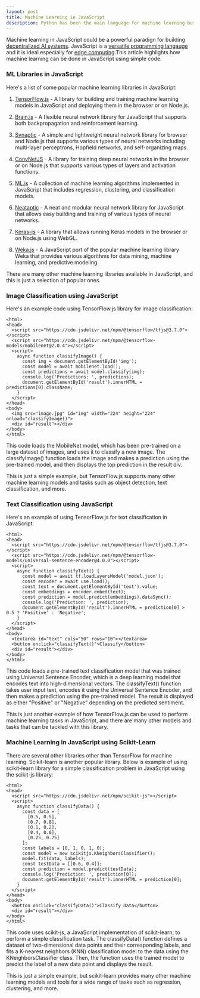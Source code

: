 ```yaml
---
layout: post
title: Machine Learning in JavaScript
description: Python has been the main language for machine learning but JavaScript is good alternative especially for decentralized machine learning.
---
```


Machine learning in JavaScript could be a powerful paradign for building [decentralized AI systems](/2023/02/25/Decentralized-Artificial-Intelligence.html). JavaScript is a [versatile programming langauge](/2023/02/22/Why-JavaScript-is-Great.html) and it is ideal especially for [edge computing](/2023/01/14/JavaScript-Ideal-For-Fog-Computing.html).This article highlights how machine learning can be done in JavaScript using simple code. 

### ML Libraries in JavaScript
Here's a list of some popular machine learning libraries in JavaScript:

1. [TensorFlow.js](https://www.tensorflow.org/js) - A library for building and training machine learning models in JavaScript and deploying them in the browser or on Node.js.

2. [Brain.js](https://brain.js.org/#/) - A flexible neural network library for JavaScript that supports both backpropagation and reinforcement learning.

3. [Synaptic](https://caza.la/synaptic/#/) - A simple and lightweight neural network library for browser and Node.js that supports various types of neural networks including multi-layer perceptrons, Hopfield networks, and self-organizing maps.

4. [ConvNetJS](https://cs.stanford.edu/people/karpathy/convnetjs/started.html) - A library for training deep neural networks in the browser or on Node.js that supports various types of layers and activation functions.

5. [ML.js](https://github.com/mljs/ml) - A collection of machine learning algorithms implemented in JavaScript that includes regression, clustering, and classification models.

6. [Neataptic](https://wagenaartje.github.io/neataptic/) - A neat and modular neural network library for JavaScript that allows easy building and training of various types of neural networks.

7. [Keras-js](https://transcranial.github.io/keras-js/#/) - A library that allows running Keras models in the browser or on Node.js using WebGL.

8. [Weka.js](https://github.com/MtnFranke/node-weka) - A JavaScript port of the popular machine learning library Weka that provides various algorithms for data mining, machine learning, and predictive modeling.

There are many other machine learning libraries available in JavaScript, and this is just a selection of popular ones.

### Image Classification using JavaScript
Here's an example code using TensorFlow.js library for image classification:

	<html>
	<head>
	  <script src="https://cdn.jsdelivr.net/npm/@tensorflow/tfjs@3.7.0"></script>
	  <script src="https://cdn.jsdelivr.net/npm/@tensorflow-models/mobilenet@2.0.4"></script>
	  <script>
	    async function classifyImage() {
	      const img = document.getElementById('img');
	      const model = await mobilenet.load();
	      const predictions = await model.classify(img);
	      console.log('Predictions: ', predictions);
	      document.getElementById('result').innerHTML = predictions[0].className;
	    }
	  </script>
	</head>
	<body>
	  <img src="image.jpg" id="img" width="224" height="224" onload="classifyImage()">
	  <div id="result"></div>
	</body>
	</html>
	
This code loads the MobileNet model, which has been pre-trained on a large dataset of images, and uses it to classify a new image. The classifyImage() function loads the image and makes a prediction using the pre-trained model, and then displays the top prediction in the result div.

This is just a simple example, but TensorFlow.js supports many other machine learning models and tasks such as object detection, text classification, and more.

### Text Classification using JavaScript
Here's an example of using TensorFlow.js for text classification in JavaScript:

	<html>
	<head>
	  <script src="https://cdn.jsdelivr.net/npm/@tensorflow/tfjs@3.7.0"></script>
	  <script src="https://cdn.jsdelivr.net/npm/@tensorflow-models/universal-sentence-encoder@4.0.0"></script>
	  <script>
	    async function classifyText() {
	      const model = await tf.loadLayersModel('model.json');
	      const encoder = await use.load();
	      const text = document.getElementById('text').value;
	      const embeddings = encoder.embed(text);
	      const prediction = model.predict(embeddings).dataSync();
	      console.log('Prediction: ', prediction);
	      document.getElementById('result').innerHTML = prediction[0] > 0.5 ? 'Positive' : 'Negative';
	    }
	  </script>
	</head>
	<body>
	  <textarea id="text" cols="50" rows="10"></textarea>
	  <button onclick="classifyText()">Classify</button>
	  <div id="result"></div>
	</body>
	</html>

This code loads a pre-trained text classification model that was trained using Universal Sentence Encoder, which is a deep learning model that encodes text into high-dimensional vectors. The classifyText() function takes user input text, encodes it using the Universal Sentence Encoder, and then makes a prediction using the pre-trained model. The result is displayed as either "Positive" or "Negative" depending on the predicted sentiment.

This is just another example of how TensorFlow.js can be used to perform machine learning tasks in JavaScript, and there are many other models and tasks that can be tackled with this library.

### Machine Learning in JavaScript using Scikit-Learn
There are several other libraries other than TensorFlow for machine learning. Scikit-learn is another popular library. Below is example of using scikit-learn library for a simple classification problem in JavaScript using the scikit-js library:

	<html>
	<head>
	  <script src="https://cdn.jsdelivr.net/npm/scikit-js"></script>
	  <script>
	    async function classifyData() {
	      const data = [
	        [0.5, 0.5],
	        [0.7, 0.8],
	        [0.1, 0.2],
	        [0.4, 0.6],
	        [0.25, 0.75]
	      ];
	      const labels = [0, 1, 0, 1, 0];
	      const model = new scikitjs.KNeighborsClassifier();
	      model.fit(data, labels);
	      const testData = [[0.6, 0.4]];
	      const prediction = model.predict(testData);
	      console.log('Prediction: ', prediction[0]);
	      document.getElementById('result').innerHTML = prediction[0];
	    }
	  </script>
	</head>
	<body>
	  <button onclick="classifyData()">Classify Data</button>
	  <div id="result"></div>
	</body>
	</html>

This code uses scikit-js, a JavaScript implementation of scikit-learn, to perform a simple classification task. The classifyData() function defines a dataset of two-dimensional data points and their corresponding labels, and fits a K-nearest neighbors (KNN) classification model to the data using the KNeighborsClassifier class. Then, the function uses the trained model to predict the label of a new data point and displays the result.

This is just a simple example, but scikit-learn provides many other machine learning models and tools for a wide range of tasks such as regression, clustering, and more.






